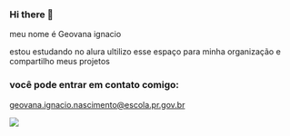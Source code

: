 

### Hi there 👋

meu nome é Geovana ignacio 

estou estudando no alura 
ultilizo esse espaço para minha organização e compartilho meus projetos 

### você pode entrar em contato comigo:
geovana.ignacio.nascimento@escola.pr.gov.br


![](https://media.tenor.com/y3_vsNWz0kMAAAAC/waiting.gif)
